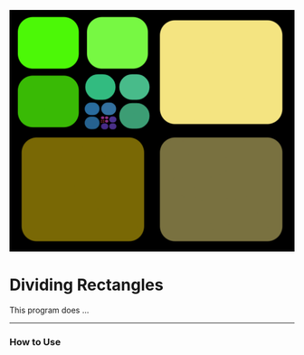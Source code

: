 ![name](/Screenshots/dividing_rect.png)
# Dividing Rectangles
This program does ... 

---
### How to Use


